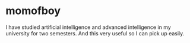 # momofboy
I have studied artificial intelligence and advanced intelligence in my university for two semesters. And this very useful so I can pick up easily.

